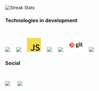 ![Streak Stats](https://streak-stats.vercel.app/?user=joaobotoni&count_private=true&theme=dark&border_radius=10&bg_color=000000&ring=ffffff&fire=ffffff&currStreakLabel=ffffff&sideNums=ffffff&dates=ffffff&hide_border=true&width=200)



### Technologies in development
<br>

<img src="https://cdn.jsdelivr.net/gh/devicons/devicon@latest/icons/html5/html5-original.svg" height="45px"/>&nbsp;&nbsp;&nbsp;&nbsp;
<img src="https://cdn.jsdelivr.net/gh/devicons/devicon@latest/icons/css3/css3-original.svg" height="45px"/>&nbsp;&nbsp;&nbsp;&nbsp;
<img alt="JS" title="JavaScript" width="45px" src="https://raw.githubusercontent.com/github/explore/master/topics/javascript/javascript.png"/>&nbsp;&nbsp;&nbsp;&nbsp;
<img src="https://cdn.jsdelivr.net/gh/devicons/devicon@latest/icons/java/java-original.svg" height="50px"/>&nbsp;&nbsp;&nbsp;&nbsp;
<img src="https://cdn.jsdelivr.net/gh/devicons/devicon@latest/icons/php/php-original.svg" height="50px"/>&nbsp;&nbsp;&nbsp;&nbsp;
<img title="git" alt="git" width="45px" src="https://raw.githubusercontent.com/github/explore/master/topics/git/git.png"/>&nbsp;&nbsp;&nbsp;&nbsp;
<img src="https://cdn.jsdelivr.net/gh/devicons/devicon@latest/icons/postgresql/postgresql-original.svg" height="50px"/>

### Social
<br>

<a href="https://www.linkedin.com/in/joaobotoni/"><img src="https://cdn2.iconfinder.com/data/icons/social-media-2285/512/1_Linkedin_unofficial_colored_svg-128.png" width="40"></a> &nbsp;&nbsp;&nbsp;&nbsp;
<a href="https://www.instagram.com/joaobotoni/"><img src="https://cdn2.iconfinder.com/data/icons/social-icons-33/128/Instagram-128.png" width="40"></a>

